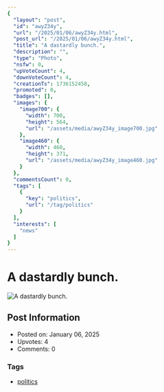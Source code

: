 ```yaml
---
{
  "layout": "post",
  "id": "awyZ34y",
  "url": "/2025/01/06/awyZ34y.html",
  "post_url": "/2025/01/06/awyZ34y.html",
  "title": "A dastardly bunch.",
  "description": "",
  "type": "Photo",
  "nsfw": 0,
  "upVoteCount": 4,
  "downVoteCount": 4,
  "creationTs": 1736152458,
  "promoted": 0,
  "badges": [],
  "images": {
    "image700": {
      "width": 700,
      "height": 564,
      "url": "/assets/media/awyZ34y_image700.jpg"
    },
    "image460": {
      "width": 460,
      "height": 371,
      "url": "/assets/media/awyZ34y_image460.jpg"
    }
  },
  "commentsCount": 0,
  "tags": [
    {
      "key": "politics",
      "url": "/tag/politics"
    }
  ],
  "interests": [
    "news"
  ]
}
---
```


# A dastardly bunch.

![A dastardly bunch.](/assets/media/awyZ34y_image700.jpg)

## Post Information

- Posted on: January 06, 2025
- Upvotes: 4
- Comments: 0

### Tags

- [politics](/tag/politics)
